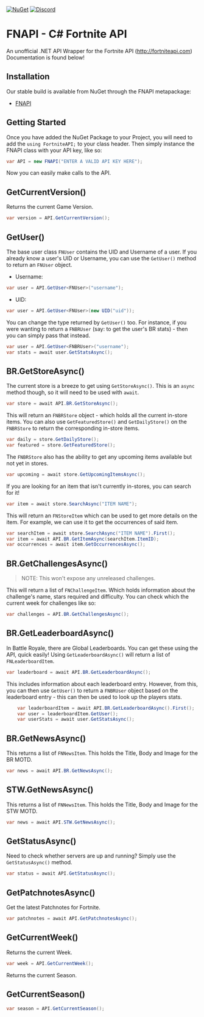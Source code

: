 [![NuGet](https://img.shields.io/badge/nuget-0.0.5-brightgreen.svg)](https://www.nuget.org/packages/FNAPI/)
[![Discord](https://discordapp.com/api/guilds/474621956562616331/widget.png)](https://discordapp.com/invite/8zPBaCQ)

# FNAPI - C# Fortnite API

An unofficial .NET API Wrapper for the Fortnite API (http://fortniteapi.com)
Documentation is found below!

## Installation

Our stable build is available from NuGet through the FNAPI metapackage:
- [FNAPI](https://www.nuget.org/packages/FNAPI/)

## Getting Started

Once you have added the NuGet Package to your Project, you will need to add the `using FortniteAPI;` to your class header.
Then simply instance the FNAPI class with your API key, like so:
```csharp
var API = new FNAPI("ENTER A VALID API KEY HERE");
```
Now you can easily make calls to the API.

## GetCurrentVersion()
Returns the current Game Version.
```csharp
var version = API.GetCurrentVersion();
```

## GetUser()
The base user class `FNUser` contains the UID and Username of a user. 
If you already know a user's UID or Username, you can use the `GetUser()` method to return an `FNUser` object.
- Username:
```csharp
var user = API.GetUser<FNUser>("username");
```
- UID:
```csharp
var user = API.GetUser<FNUser>(new UID("uid"));
```

You can change the type returned by `GetUser()` too. For instance, if you were wanting to return a `FNBRUser` (say: to get the user's BR stats) - then you can simply pass that instead.
```csharp
var user = API.GetUser<FNBRUser>("username");
var stats = await user.GetStatsAsync();
```

## BR.GetStoreAsync()
The current store is a breeze to get using `GetStoreAsync()`. 
This is an `async` method though, so it will need to be used with `await`.
```csharp
var store = await API.BR.GetStoreAsync();
```
This will return an `FNBRStore` object - which holds all the current in-store items.
You can also use `GetFeaturedStore()` and `GetDailyStore()` on the `FNBRStore` to return the corresponding in-store items.
```csharp
var daily = store.GetDailyStore();
var featured = store.GetFeaturedStore();
```
The `FNBRStore` also has the ability to get any upcoming items available but not yet in stores.
```csharp
var upcoming = await store.GetUpcomingItemsAsync();
```
If you are looking for an item that isn't currently in-stores, you can search for it!
```csharp
var item = await store.SearchAsync("ITEM NAME");
```
This will return an `FNStoreItem` which can be used to get more details on the item. 
For example, we can use it to get the occurrences of said item.
```csharp
var searchItem = await store.SearchAsync("ITEM NAME").First();
var item = await API.BR.GetItemAsync(searchItem.ItemID);
var occurrences = await item.GetOccurrencesAsync();
```

## BR.GetChallengesAsync()
>NOTE: This won't expose any unreleased challenges.

This will return a list of `FNChallengeItem`. Which holds information about the challenge's name, stars required and difficulty.
You can check which the current week for challenges like so:
```csharp
var challenges = API.BR.GetChallengesAsync();
```

## BR.GetLeaderboardAsync()
In Battle Royale, there are Global Leaderboards. You can get these using the API, quick easily!
Using `GetLeaderboardAsync()` will return a list of `FNLeaderboardItem`. 
```csharp
var leaderboard = await API.BR.GetLeaderboardAsync();
```
This includes information about each leaderboard entry. However, from this, you can then use `GetUser()` to return a `FNBRUser` object based on the leaderboard entry - this can then be used to look up the players stats.
```csharp
	var leaderboardItem = await API.BR.GetLeaderboardAsync().First();
	var user = leaderboardItem.GetUser();
	var userStats = await user.GetStatsAsync();
```

## BR.GetNewsAsync()
This returns a list of `FNNewsItem`. This holds the Title, Body and Image for the BR MOTD. 
```csharp
var news = await API.BR.GetNewsAsync();
```

## STW.GetNewsAsync()
This returns a list of `FNNewsItem`. This holds the Title, Body and Image for the STW MOTD.
```csharp
var news = await API.STW.GetNewsAsync();
```

## GetStatusAsync()
Need to check whether servers are up and running? Simply use the `GetStatusAsync()` method.
```csharp
var status = await API.GetStatusAsync();
```

## GetPatchnotesAsync()
Get the latest Patchnotes for Fortnite.
```csharp
var patchnotes = await API.GetPatchnotesAsync();
```

## GetCurrentWeek()
Returns the current Week.
```csharp
var week = API.GetCurrentWeek();
```
Returns the current Season.
## GetCurrentSeason()
```csharp
var season = API.GetCurrentSeason();
```
